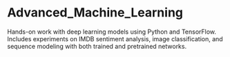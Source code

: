 # Advanced_Machine_Learning
Hands-on work with deep learning models using Python and TensorFlow. Includes experiments on IMDB sentiment analysis, image classification, and sequence modeling with both trained and pretrained networks.
